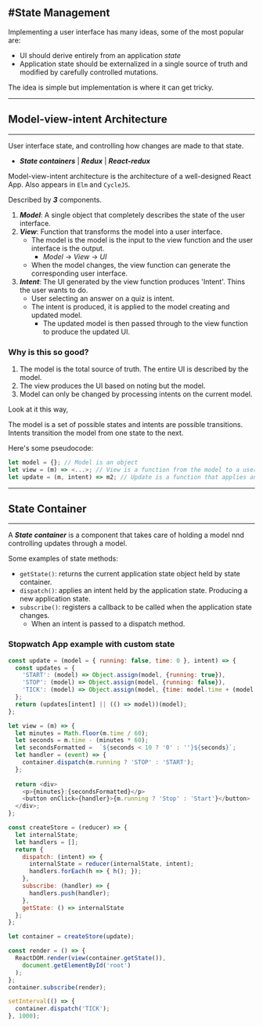 #State Management
---

Implementing a user interface has many ideas, some of the most popular are:
- UI should derive entirely from an application _state_
- Application state should be externalized in a single source of truth and modified by carefully controlled mutations.

The idea is simple but implementation is where it can get tricky.

---
## Model-view-intent Architecture
---

User interface state, and controlling how changes are made to that state.

- ___State containers___ | ___Redux___ | ___React-redux___

Model-view-intent architecture is the architecture of a well-designed React App. Also appears in `Elm` and `CycleJS`.

Described by ___3___ components.

1. ___Model___: A single object that completely describes the state of the user interface.
2. ___View___: Function that transforms the model into a user interface.
   - The model is the model is the input to the view function and the user interface is the output.
     - _Model_ -> _View_ -> _UI_
   - When the model changes, the view function can generate the corresponding user interface.
3. ___Intent___: The UI generated by the view function produces 'Intent'. Thins the user wants to do.
   - User selecting an answer on a quiz is intent.
   - The intent is produced, it is applied to the model creating and updated model.
     - The updated model is then passed through to the view function to produce the updated UI.

### Why is this so good?

1. The model is the total source of truth. The entire UI is described by the model.
2. The view produces the UI based on noting but the model.
3. Model can only be changed by processing intents on the current model.

Look at it this way,

The model is a set of possible states and intents are possible transitions.
Intents transition the model from one state to the next.

Here's some pseudocode:

```javascript
let model = {}; // Model is an object
let view = (m) => <...>; // View is a function from the model to a user interface
let update = (m, intent) => m2; // Update is a function that applies an intent to a model
```

---
## State Container
---

A ___State container___ is a component that takes care of holding a model nnd controlling updates through a model.

Some examples of state methods:
- `getState()`: returns the current application state object held by state container.
- `dispatch()`: applies an intent held by the application state. Producing a new application state.
- `subscribe()`: registers a callback to be called when the application state changes.
  - When an intent is passed to a dispatch method.

### Stopwatch App example with custom state

```javascript 
const update = (model = { running: false, time: 0 }, intent) => {
  const updates = {
    'START': (model) => Object.assign(model, {running: true}),
    'STOP': (model) => Object.assign(model, {running: false}),
    'TICK': (model) => Object.assign(model, {time: model.time + (model.running ? 1 : 0)})
  };
  return (updates[intent] || (() => model))(model);
};

let view = (m) => {
  let minutes = Math.floor(m.time / 60);
  let seconds = m.time - (minutes * 60);
  let secondsFormatted =  `${seconds < 10 ? '0' : ''}${seconds}`;
  let handler = (event) => {
    container.dispatch(m.running ? 'STOP' : 'START');
  };
  
  return <div>
    <p>{minutes}:{secondsFormatted}</p>
    <button onClick={handler}>{m.running ? 'Stop' : 'Start'}</button>
  </div>;
};

const createStore = (reducer) => {
  let internalState;
  let handlers = [];
  return {
    dispatch: (intent) => {
      internalState = reducer(internalState, intent);
      handlers.forEach(h => { h(); });
    },
    subscribe: (handler) => {
      handlers.push(handler);
    },
    getState: () => internalState
  };
};

let container = createStore(update);

const render = () => {
  ReactDOM.render(view(container.getState()),
    document.getElementById('root')
  );
};
container.subscribe(render);

setInterval(() => {
  container.dispatch('TICK');
}, 1000);

```

